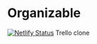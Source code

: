# Organizable
[![Netlify Status](https://api.netlify.com/api/v1/badges/82e53f58-5efa-4022-9ba0-ee6fa6371a91/deploy-status)](https://app.netlify.com/sites/organizables/deploys)
Trello clone
